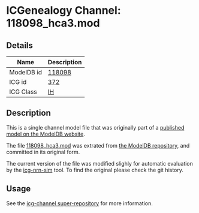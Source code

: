 # ICGenealogy Channel: 118098\_hca3.mod

## Details

Name | Description
---- | -----------
ModelDB id | [118098](http://senselab.med.yale.edu/ModelDB/ShowModel.cshtml?model=118098)
ICG id | [372](http://icg.neurotheory.ox.ac.uk/channels/4/372)
ICG Class | [IH](http://icg.neurotheory.ox.ac.uk/channels/4)

## Description

This is a single channel model file that was originally part of a [published model on the ModelDB website](http://senselab.med.yale.edu/ModelDB/ShowModel.cshtml?model=118098).


The file [118098\_hca3.mod](118098_hca3.mod) was extrated from [the ModelDB repository](http://senselab.med.yale.edu/ModelDB/ShowModel.cshtml?model=118098), and committed in its original form.

The current version of the file was modified slighly for automatic evaluation by the [icg-nrn-sim](https://github.com/icgenealogy/icg-nrn-sim) tool. To find the original please check the git history.


## Usage

See the [icg-channel super-repository](https://github.com/icgenealogy/icg-channels) for more information.